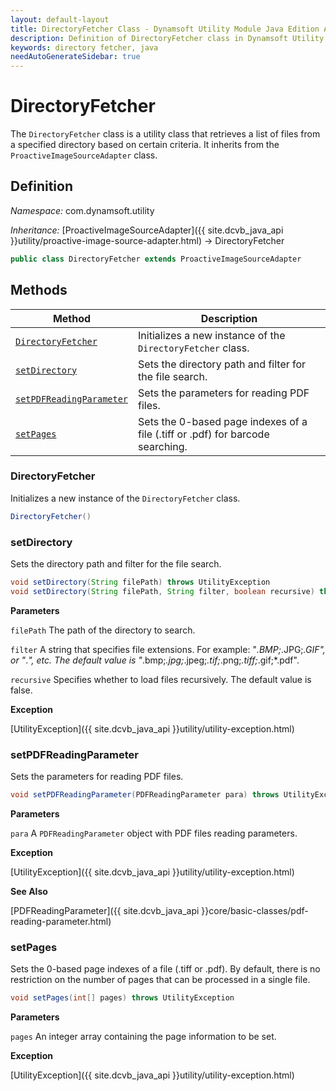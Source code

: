 ```yaml
---
layout: default-layout
title: DirectoryFetcher Class - Dynamsoft Utility Module Java Edition API Reference
description: Definition of DirectoryFetcher class in Dynamsoft Utility Module Java Edition.
keywords: directory fetcher, java
needAutoGenerateSidebar: true
---
```


# DirectoryFetcher

The `DirectoryFetcher` class is a utility class that retrieves a list of files from a specified directory based on certain criteria. It inherits from the `ProactiveImageSourceAdapter` class.

## Definition

*Namespace:* com.dynamsoft.utility

*Inheritance:* [ProactiveImageSourceAdapter]({{ site.dcvb_java_api }}utility/proactive-image-source-adapter.html) -> DirectoryFetcher

```java
public class DirectoryFetcher extends ProactiveImageSourceAdapter
```

## Methods

| Method | Description |
|--------|-------------|
| [`DirectoryFetcher`](#directoryfetcher) | Initializes a new instance of the `DirectoryFetcher` class. |
| [`setDirectory`](#setdirectory) | Sets the directory path and filter for the file search. |
| [`setPDFReadingParameter`](#setpdfreadeingparameter) | Sets the parameters for reading PDF files. |
| [`setPages`](#setpages) | Sets the 0-based page indexes of a file (.tiff or .pdf) for barcode searching. |

### DirectoryFetcher

Initializes a new instance of the `DirectoryFetcher` class.

```java
DirectoryFetcher()
```

### setDirectory

Sets the directory path and filter for the file search.

```java
void setDirectory(String filePath) throws UtilityException
void setDirectory(String filePath, String filter, boolean recursive) throws UtilityException
```

**Parameters**

`filePath` The path of the directory to search.

`filter` A string that specifies file extensions. For example: "*.BMP;*.JPG;*.GIF", or "*.*", etc. The default value is "*.bmp;*.jpg;*.jpeg;*.tif;*.png;*.tiff;*.gif;*.pdf".

`recursive` Specifies whether to load files recursively. The default value is false.

**Exception**

[UtilityException]({{ site.dcvb_java_api }}utility/utility-exception.html)

### setPDFReadingParameter

Sets the parameters for reading PDF files.

```java
void setPDFReadingParameter(PDFReadingParameter para) throws UtilityException
```

**Parameters**

`para` A `PDFReadingParameter` object with PDF files reading parameters.

**Exception**

[UtilityException]({{ site.dcvb_java_api }}utility/utility-exception.html)

**See Also**

[PDFReadingParameter]({{ site.dcvb_java_api }}core/basic-classes/pdf-reading-parameter.html)

### setPages

Sets the 0-based page indexes of a file (.tiff or .pdf). By default, there is no restriction on the number of pages that can be processed in a single file.

```java
void setPages(int[] pages) throws UtilityException
```

**Parameters**

`pages` An integer array containing the page information to be set.

**Exception**

[UtilityException]({{ site.dcvb_java_api }}utility/utility-exception.html)

